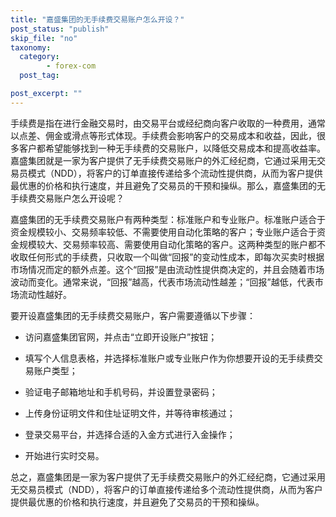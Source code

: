 ```yaml
---
title: "嘉盛集团的无手续费交易账户怎么开设？"
post_status: "publish"
skip_file: "no"
taxonomy:
  category:
        - forex-com
  post_tag:

post_excerpt: ""
---
```

手续费是指在进行金融交易时，由交易平台或经纪商向客户收取的一种费用，通常以点差、佣金或滑点等形式体现。手续费会影响客户的交易成本和收益，因此，很多客户都希望能够找到一种无手续费的交易账户，以降低交易成本和提高收益率。嘉盛集团就是一家为客户提供了无手续费交易账户的外汇经纪商，它通过采用无交易员模式（NDD），将客户的订单直接传递给多个流动性提供商，从而为客户提供最优惠的价格和执行速度，并且避免了交易员的干预和操纵。那么，嘉盛集团的无手续费交易账户怎么开设呢？

嘉盛集团的无手续费交易账户有两种类型：标准账户和专业账户。标准账户适合于资金规模较小、交易频率较低、不需要使用自动化策略的客户；专业账户适合于资金规模较大、交易频率较高、需要使用自动化策略的客户。这两种类型的账户都不收取任何形式的手续费，只收取一个叫做“回报”的变动性成本，即每次买卖时根据市场情况而定的额外点差。这个“回报”是由流动性提供商决定的，并且会随着市场波动而变化。通常来说，“回报”越高，代表市场流动性越差；“回报”越低，代表市场流动性越好。

要开设嘉盛集团的无手续费交易账户，客户需要遵循以下步骤：

* 访问嘉盛集团官网，并点击“立即开设账户”按钮；

* 填写个人信息表格，并选择标准账户或专业账户作为你想要开设的无手续费交易账户类型；

* 验证电子邮箱地址和手机号码，并设置登录密码；

* 上传身份证明文件和住址证明文件，并等待审核通过；

* 登录交易平台，并选择合适的入金方式进行入金操作；

* 开始进行实时交易。

总之，嘉盛集团是一家为客户提供了无手续费交易账户的外汇经纪商，它通过采用无交易员模式（NDD），将客户的订单直接传递给多个流动性提供商，从而为客户提供最优惠的价格和执行速度，并且避免了交易员的干预和操纵。